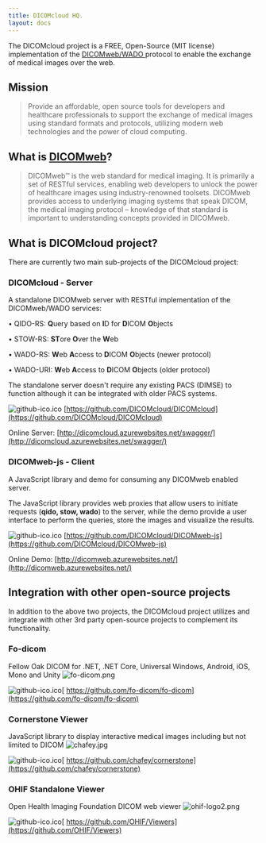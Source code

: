 ```yaml
---
title: DICOMcloud HQ.
layout: docs
---
```


The DICOMcloud project is a FREE, Open-Source (MIT license) implementation of the [DICOMweb/WADO ](https://dicomweb.hcintegrations.ca/) protocol to enable the exchange of medical images over the web.

## Mission

> Provide an affordable, open source tools for developers and healthcare professionals to support the exchange of medical images using standard formats and protocols, utilizing modern web technologies and the power of cloud computing.

## What is [DICOMweb](https://dicomweb.hcintegrations.ca/)?

> DICOMweb™ is the web standard for medical imaging. It is primarily a set of RESTful services, enabling web developers to unlock the power of healthcare images using industry-renowned toolsets. DICOMweb provides access to underlying imaging systems that speak DICOM, the medical imaging protocol – knowledge of that standard is important to understanding concepts provided in DICOMweb.

## What is DICOMcloud project?

There are currently two main sub-projects of the DICOMcloud project:

### DICOMcloud - Server

A standalone DICOMweb server with RESTful implementation of the DICOMweb/WADO services:

• QIDO-RS: **Q**uery based on **I**D for **D**ICOM **O**bjects

• STOW-RS: **ST**ore **O**ver the **W**eb

• WADO-RS: **W**eb **A**ccess to **D**ICOM **O**bjects (newer protocol)

• WADO-URI: **W**eb **A**ccess to **D**ICOM **O**bjects (older protocol)

The standalone server doesn't require any existing PACS (DIMSE) to function although it can be integrated with older PACS systems.

![github-ico.ico](/uploads/github-ico.ico) [https://github.com/DICOMcloud/DICOMcloud](https://github.com/DICOMcloud/DICOMcloud)

Online Server: 
[http://dicomcloud.azurewebsites.net/swagger/](http://dicomcloud.azurewebsites.net/swagger/)

### DICOMweb-js - Client

A JavaScript library and demo for consuming any DICOMweb enabled server.

The JavaScript library provides web proxies that allow users to initiate requests (**qido, stow, wado**) to the server, while the demo provide a user interface to perform the queries, store the images and visualize the results.

![github-ico.ico](/uploads/github-ico.ico) [https://github.com/DICOMcloud/DICOMweb-js](https://github.com/DICOMcloud/DICOMweb-js)

Online Demo: 
[http://dicomweb.azurewebsites.net/](http://dicomweb.azurewebsites.net/)

## Integration with other open-source projects

In addition to the above two projects, the DICOMcloud project utilizes and integrate with other 3rd party open-source projects to complement its functionality.

### Fo-dicom
Fellow Oak DICOM for .NET, .NET Core, Universal Windows, Android, iOS, Mono and Unity
![fo-dicom.png](/uploads/fo-dicom.png)

![github-ico.ico](/uploads/github-ico.ico)[ https://github.com/fo-dicom/fo-dicom](https://github.com/fo-dicom/fo-dicom)


### Cornerstone Viewer
JavaScript library to display interactive medical images including but not limited to DICOM
![chafey.jpg](/uploads/chafey.jpg)

![github-ico.ico](/uploads/github-ico.ico)[ https://github.com/chafey/cornerstone](https://github.com/chafey/cornerstone)


### OHIF Standalone Viewer
Open Health Imaging Foundation DICOM web viewer
![ohif-logo2.png](/uploads/ohif-logo2.png)

![github-ico.ico](/uploads/github-ico.ico)[ https://github.com/OHIF/Viewers](https://github.com/OHIF/Viewers)